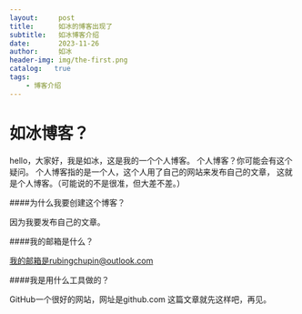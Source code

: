 ```yaml
---
layout:     post
title:      如冰的博客出现了
subtitle:   如冰博客介绍
date:       2023-11-26
author:     如冰
header-img: img/the-first.png
catalog:   true
tags:
    - 博客介绍
---
```

# 如冰博客？

hello，大家好，我是如冰，这是我的一个个人博客。
个人博客？你可能会有这个疑问。
个人博客指的是一个人，这个人用了自己的网站来发布自己的文章，
这就是个人博客。（可能说的不是很准，但大差不差。）

####为什么我要创建这个博客？

因为我要发布自己的文章。

####我的邮箱是什么？

我的邮箱是rubingchupin@outlook.com

####我是用什么工具做的？

GitHub一个很好的网站，网址是github.com
这篇文章就先这样吧，再见。